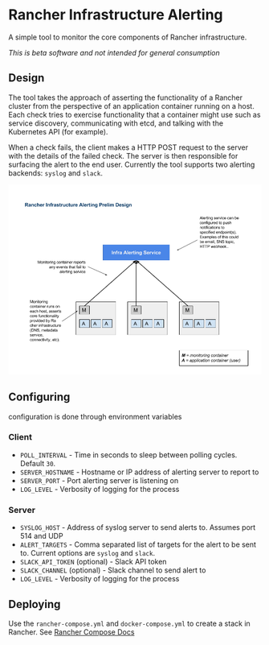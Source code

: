 # Rancher Infrastructure Alerting 

A simple tool to monitor the core components of Rancher infrastructure.

*This is beta software and not intended for general consumption*

## Design
The tool takes the approach of asserting the functionality of a Rancher cluster
from the perspective of an application container running on a host. Each check
tries to exercise functionality that a container might use such as service discovery, 
communicating with etcd, and talking with the Kubernetes API (for example). 

When a check fails, the client makes a HTTP POST request to the server with the details of 
the failed check. The server is then responsible for surfacing the alert to the end user. 
Currently the tool supports two alerting backends: `syslog` and `slack`.

![Design](rancher_infra_alerting_design.png)

## Configuring 

configuration is done through environment variables

### Client

- `POLL_INTERVAL` - Time in seconds to sleep between polling cycles. Default `30`.  
- `SERVER_HOSTNAME` - Hostname or IP address of alerting server to report to
- `SERVER_PORT` - Port alerting server is listening on
- `LOG_LEVEL` - Verbosity of logging for the process

### Server

- `SYSLOG_HOST` - Address of syslog server to send alerts to. Assumes port 514 and UDP 
- `ALERT_TARGETS` - Comma separated list of targets for the alert to be sent to. 
  Current options are `syslog` and `slack`.
- `SLACK_API_TOKEN` (optional) - Slack API token
- `SLACK_CHANNEL` (optional) - Slack channel to send alert to
- `LOG_LEVEL` - Verbosity of logging for the process

## Deploying

Use the `rancher-compose.yml` and `docker-compose.yml` to create a stack in Rancher. See [Rancher Compose Docs](https://docs.rancher.com/rancher/v1.5/en/cattle/rancher-compose/)